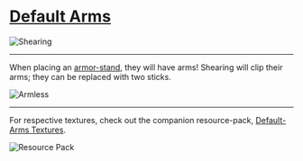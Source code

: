 # [Default Arms](https://modrinth.com/mod/default-arms/version/0.2.0_1.21.5)
![Shearing](https://cdn.modrinth.com/data/feJWuS6h/images/8737fbbdf1144a04399857d41f2830929c267de5.png)

---

When placing an [armor-stand](https://minecraft.wiki/w/Armor_Stand), they will have arms!
Shearing will clip their arms; they can be replaced with two sticks.

![Armless](https://cdn.modrinth.com/data/feJWuS6h/images/9a0d8be9c11a2d4b5f5a4c35d978554fb8f2f12c.png)

---

For respective textures, check out the companion resource-pack, [Default-Arms Textures](https://modrinth.com/resourcepack/default-arms-textures).

![Resource Pack](https://cdn.modrinth.com/data/58cLdkju/images/a4ab16ce6e43d70940da3975f5a62b7fd1b1eb24.png)